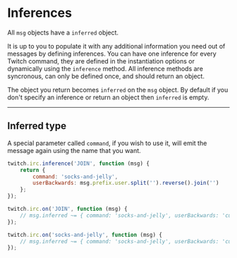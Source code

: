 # Inferences

All `msg` objects have a `inferred` object.

It is up to you to populate it with any additional information you need out of messages by defining inferences. You can have one inference for every Twitch command, they are defined in the instantiation options or dynamically using the `inference` method. All inference methods are syncronous, can only be defined once, and should return an object.

The object you return becomes `inferred` on the `msg` object. By default if you don't specify an inference or return an object then `inferred` is empty.

---
## Inferred type

A special parameter called `command`, if you wish to use it, will emit the message again using the name that you want.

```javascript
twitch.irc.inference('JOIN', function (msg) {
    return {
        command: 'socks-and-jelly',
        userBackwards: msg.prefix.user.split('').reverse().join('')
    };
});

twitch.irc.on('JOIN', function (msg) {
    // msg.inferred ~= { command: 'socks-and-jelly', userBackwards: 'cuqek' }
});

twitch.irc.on('socks-and-jelly', function (msg) {
    // msg.inferred ~= { command: 'socks-and-jelly', userBackwards: 'cuqek' }
});
```
